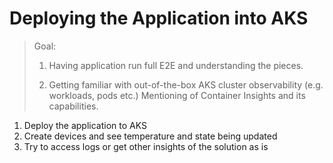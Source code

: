 # Deploying the Application into AKS

> Goal:
>
> 1. Having application run full E2E and understanding the pieces.
>
> 2. Getting familiar with out-of-the-box AKS cluster observability (e.g. workloads, pods etc.) Mentioning of Container Insights and its capabilities.

1. Deploy the application to AKS
2. Create devices and see temperature and state being updated
3. Try to access logs or get other insights of the solution as is
